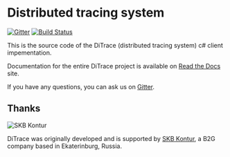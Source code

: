 # Distributed tracing system

[![Gitter](https://badges.gitter.im/ditrace/ditrace.svg)](https://gitter.im/ditrace/ditrace?utm_source=badge&utm_medium=badge&utm_campaign=pr-badge&utm_content=badge)
[![Build Status](https://travis-ci.org/ditrace/csharp.svg?branch=master)](https://travis-ci.org/ditrace/csharp)

This is the source code of the DiTrace (distributed tracing system) c# client impementation.

Documentation for the entire DiTrace project is available on [Read the Docs][readthedocs] site.

If you have any questions, you can ask us on [Gitter][gitter].

## Thanks

![SKB Kontur](https://kontur.ru/theme/ver-1652188951/common/images/logo_english.png)

DiTrace was originally developed and is supported by [SKB Kontur][kontur], a B2G company based in Ekaterinburg, Russia.

[readthedocs]: http://ditrace.readthedocs.org
[gitter]: https://gitter.im/ditrace/ditrace
[kontur]: https://kontur.ru/eng/about

